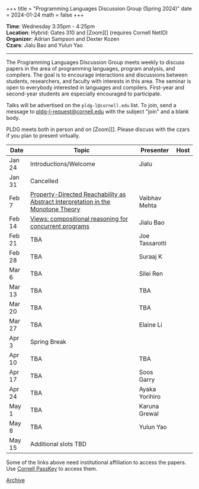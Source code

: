 +++
title = "Programming Languages Discussion Group (Spring 2024)"
date = 2024-01-24
math = false
+++

**Time**: Wednesday 3:35pm - 4:25pm <br/>
**Location**: Hybrid: Gates 310 and [Zoom][] (requires Cornell NetID) <br/>
**Organizer**: Adrian Sampson and Dexter Kozen <br/>
**Czars**: Jialu Bao and Yulun Yao

---

The Programming Languages Discussion Group meets weekly to discuss papers in the
area of programming languages, program analysis, and compilers. The goal is to
encourage interactions and discussions between students, researchers, and
faculty with interests in this area. The seminar is open to everybody interested
in languages and compilers. First-year and second-year students are especially
encouraged to participate. 

Talks will be advertised on the `pldg-l@cornell.edu` list. To join, send a
message to [pldg-l-request@cornell.edu][join-pldg] with the subject "join" and a
blank body.

PLDG meets both in person and on [Zoom][]. Please discuss with the czars if you
plan to present virtually.


| Date    | Topic                    | Presenter       | Host |
|---------|--------------------------|-----------------|------|
| Jan 24  | Introductions/Welcome    | Jialu           |      |
| Jan 31  | Cancelled                |                 |      |
| Feb 7   | [Property-Directed Reachability as Abstract Interpretation in the Monotone Theory](https://dl.acm.org/doi/pdf/10.1145/3498676)  | Vaibhav Mehta      |  |
| Feb 14  | [Views: compositional reasoning for concurrent programs](https://dl.acm.org/doi/10.1145/2480359.2429104) | Jialu Bao |  |
| Feb 21  | TBA | Joe Tassarotti |      |
| Feb 28  | TBA | Suraaj K    |      |
| Mar 6   | TBA | Silei Ren |      |
| Mar 13  | TBA | TBA  |  |
| Mar 20  | TBA | TBA  |  |
| Mar 27  | TBA | Elaine Li |      |
| Apr 3   | Spring Break             |                 |      |
| Apr 10  | TBA | TBA |      |
| Apr 17  | TBA | Soos Garry |  |
| Apr 24  | TBA | Ayaka Yorihiro |  |
| May 1   | TBA | Karuna Grewal |  |
| May 8   | TBA | Yulun Yao | |
| May 15  | Additional slots TBD | | |

Some of the links above need institutional affiliation to access the papers.
Use [Cornell PassKey](https://www.library.cornell.edu/services/apps/passkey)
to access them.

[Archive](../)

[join-pldg]: mailto:pldg-l-request@cornell.edu?subject=join